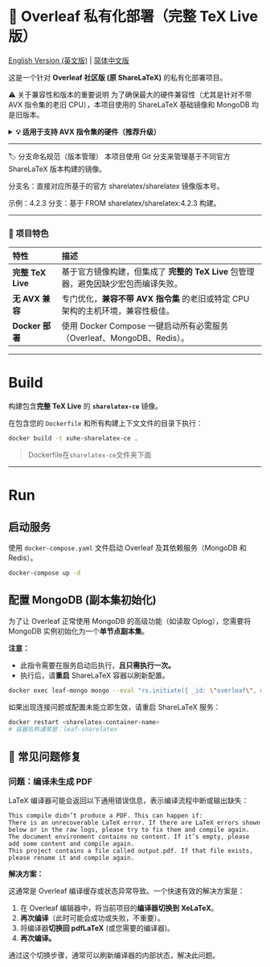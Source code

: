 # 📖 Overleaf 私有化部署（完整 TeX Live 版）

[English Version (英文版)](README_en.md) | [简体中文版](README.md)

这是一个针对 **Overleaf 社区版 (原 ShareLaTeX)** 的私有化部署项目。

⚠️ 关于兼容性和版本的重要说明
为了确保最大的硬件兼容性（尤其是针对不带 AVX 指令集的老旧 CPU），本项目使用的 ShareLaTeX 基础镜像和 MongoDB 均是旧版本。

<details>
<summary><b>💡 适用于支持 AVX 指令集的硬件（推荐升级）</b></summary>

为了兼容旧硬件，本项目默认使用老版本镜像。如果您确认您的部署环境**支持 AVX 指令集**，强烈建议您修改配置，以获取最新的特性、性能和安全更新：

1.  **基础镜像版本升级：**
    * 您可以修改 `sharelatex-ce` 文件夹下的 `Dockerfile`，将 `FROM` 指令的基础镜像替换为最新的官方 `sharelatex/sharelatex:latest` 标签。

2.  **MongoDB 版本升级：**
    * 修改您的 `docker-compose.yaml` 文件，将 MongoDB 服务（例如 `leaf-mongo`）的镜像版本替换为 `6.0` 或更高版本，以确保使用最新的私有化部署方案。

通过上述修改，您可以享受到最新的 Overleaf/ShareLaTeX 镜像所带来的全部特性和性能优化。

</details>

---

🏷️ 分支命名规范（版本管理）
本项目使用 Git 分支来管理基于不同官方 ShareLaTeX 版本构建的镜像。

分支名：直接对应所基于的官方 sharelatex/sharelatex 镜像版本号。

示例：4.2.3 分支：基于 FROM sharelatex/sharelatex:4.2.3 构建。

---

### 🚀 项目特色

| 特性 | 描述 |
| :--- | :--- |
| **完整 TeX Live** | 基于官方镜像构建，但集成了 **完整的 TeX Live** 包管理器，避免因缺少宏包而编译失败。 |
| **无 AVX 兼容** | 专门优化，**兼容不带 AVX 指令集** 的老旧或特定 CPU 架构的主机环境，兼容性极佳。 |
| **Docker 部署** | 使用 Docker Compose 一键启动所有必需服务（Overleaf、MongoDB、Redis）。 |

-----

# Build

构建包含**完整 TeX Live** 的 **`sharelatex-ce`** 镜像。

在包含您的 `Dockerfile` 和所有构建上下文文件的目录下执行：

```bash
docker build -t xuhe-sharelatex-ce .
```

> Dockerfile在`sharelatex-ce`文件夹下面

-----

# Run

## 启动服务

使用 `docker-compose.yaml` 文件启动 Overleaf 及其依赖服务（MongoDB 和 Redis）。

```bash
docker-compose up -d
```

## 配置 MongoDB (副本集初始化)

为了让 Overleaf 正常使用 MongoDB 的高级功能（如读取 Oplog），您需要将 MongoDB 实例初始化为一个**单节点副本集**。

**注意：**

  * 此指令需要在服务启动后执行，**且只需执行一次。**
  * 执行后，请**重启** ShareLaTeX 容器以刷新配置。

<!-- end list -->

```bash
docker exec leaf-mongo mongo --eval "rs.initiate({ _id: \"overleaf\", members: [ { _id: 0, host: \"mongo:27017\" } ] })"
```

如果出现连接问题或配置未能立即生效，请重启 ShareLaTeX 服务：

```bash
docker restart <sharelatex-container-name>
# 容器名称通常是：leaf-sharelatex
```

## 🐛 常见问题修复

### 问题：编译未生成 PDF

LaTeX 编译器可能会返回以下通用错误信息，表示编译流程中断或输出缺失：

```
This compile didn’t produce a PDF. This can happen if:
There is an unrecoverable LaTeX error. If there are LaTeX errors shown below or in the raw logs, please try to fix them and compile again.
The document environment contains no content. If it’s empty, please add some content and compile again.
This project contains a file called output.pdf. If that file exists, please rename it and compile again.
```

**解决方案：**

这通常是 Overleaf 编译缓存或状态异常导致。一个快速有效的解决方案是：

1.  在 Overleaf 编辑器中，将当前项目的**编译器切换到 XeLaTeX**。
2.  **再次编译**（此时可能会成功或失败，不重要）。
3.  将编译器**切换回 pdfLaTeX** (或您需要的编译器)。
4.  **再次编译。**

通过这个切换步骤，通常可以刷新编译器的内部状态，解决此问题。
